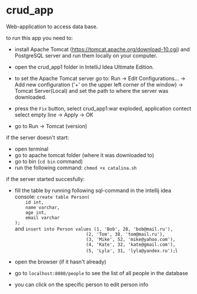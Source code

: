 # crud_app
Web-application to access data base.

to run this app you need to:
- install Apache Tomcat (https://tomcat.apache.org/download-10.cgi) and PostgreSQL server and run them locally on your computer.

- open the crud_app1 folder in IntelliJ Idea Ultimate Edition. 

- to set the Apache Tomcat server go to: Run -> Edit Configurations... -> Add new configuration ('+' on the upper left corner of the window) -> Tomcat Server(Local) and set the path to where the server was downloaded.
- press the `Fix` button, select crud_app1:war exploded, application contect select empty line -> Apply -> OK

- go to Run -> Tomcat (version)

if the server doesn't start:

- open terminal
- go to apache tomcat folder (where it was downloaded to)
- go to bin (`cd bin` command)
- run the following command: `chmod +x catalina.sh`

if the server started succesfully:

- fill the table by running following sql-command in the intellij idea console:
`create table Person(`\
`    id int,`\
`    name varchar,`\
`    age int,`\
`    email varchar`\
`);`\
and
`insert into Person values (1, 'Bob', 28, 'bob@mail.ru'),`\
`                           (2, 'Tom', 38, 'tom@mail.ru'),`\
`                           (3, 'Mike', 52, 'mike@yahoo.com'),`\
`                           (4, 'Kate', 32, 'kate@gmail.com'),`\
`                           (5, 'Lyla', 31, 'lyla@yandex.ru');`\

- open the browser (if it hasn't already)
- go to `localhost:8080/people` to see the list of all people in the database
- you can click on the specific person to edit person info

